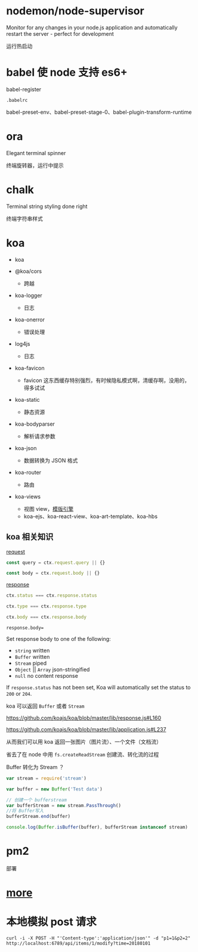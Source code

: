 # nodemon/node-supervisor

Monitor for any changes in your node.js application and automatically restart the server - perfect for development

运行热启动

# babel 使 node 支持 es6+

babel-register

`.babelrc`

babel-preset-env、babel-preset-stage-0、babel-plugin-transform-runtime

# ora

Elegant terminal spinner

终端旋转器，运行中提示

# chalk

Terminal string styling done right

终端字符串样式

# koa

* koa

* @koa/cors
  - 跨越

* koa-logger
  - 日志

* koa-onerror
  - 错误处理

* log4js
  - 日志

* koa-favicon
  - favicon 这东西缓存特别强烈，有时候隐私模式啊，清缓存啊，没用的，得多试试

* koa-static
  - 静态资源

* koa-bodyparser
  - 解析请求参数

* koa-json
  - 数据转换为 JSON 格式

* koa-router
  - 路由

* koa-views
  - 视图 view，[模版引擎](https://github.com/tj/consolidate.js#supported-template-engines)
  - koa-ejs、koa-react-view、koa-art-template、koa-hbs

## koa 相关知识

[request](https://github.com/koajs/koa/blob/master/docs/api/request.md)

``` js
const query = ctx.request.query || {}

const body = ctx.request.body || {}
```

[response](https://github.com/koajs/koa/blob/master/docs/api/response.md)

``` js
ctx.status === ctx.response.status

ctx.type === ctx.response.type

ctx.body === ctx.response.body
```

`response.body=`

  Set response body to one of the following:

  * `string` written
  * `Buffer` written
  * `Stream` piped
  * `Object` || `Array` json-stringified
  * `null` no content response

  If `response.status` has not been set, Koa will automatically set the status to `200` or `204`.

koa 可以返回 `Buffer` 或者 `Stream`

https://github.com/koajs/koa/blob/master/lib/response.js#L160

https://github.com/koajs/koa/blob/master/lib/application.js#L237

从而我们可以用 koa 返回一张图片（图片流）、一个文件（文档流）

省去了在 node 中用 `fs.createReadStream` 创建流、转化流的过程

Buffer 转化为 Stream ？

``` js
var stream = require('stream')

var buffer = new Buffer('Test data')

// 创建一个 bufferstream
var bufferStream = new stream.PassThrough()
//将 Buffer写入
bufferStream.end(buffer)

console.log(Buffer.isBuffer(buffer), bufferStream instanceof stream)
```

# pm2

部署

# [more](https://www.jianshu.com/p/d3afa36aa17a)

# 本地模拟 post 请求

`curl -i -X POST -H "'Content-type':'application/json'" -d "p1=1&p2=2" http://localhost:6789/api/items/1/modify?time=20180101`
